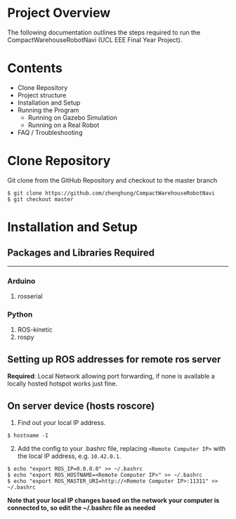 # Project Overview

The following documentation outlines the steps required to run the CompactWarehouseRobotNavi (UCL EEE Final Year Project).

# Contents

- Clone Repository
- Project structure
- Installation and Setup
- Running the Program
    - Running on Gazebo Simulation
    - Running on a Real Robot
- FAQ / Troubleshooting


# Clone Repository

Git clone from the GitHub Repository and checkout to the master branch
```
$ git clone https://github.com/zhenghung/CompactWarehouseRobotNavi
$ git checkout master
```


# Installation and Setup 
## Packages and Libraries Required
---
### Arduino
1. rosserial


### Python
1. ROS-kinetic
2. rospy


## Setting up ROS addresses for remote ros server
**Required**: Local Network allowing port forwarding, if none is available a locally hosted hotspot works just fine.

## On server device (hosts roscore)
1. Find out your local IP address.
```
$ hostname -I
```

2. Add the config to your .bashrc file, replacing `<Remote Computer IP>` with the local IP address, e.g. `10.42.0.1`. 
```
$ echo "export ROS_IP=0.0.0.0" >> ~/.bashrc
$ echo "export ROS_HOSTNAME=<Remote Computer IP>" >> ~/.bashrc
$ echo "export ROS_MASTER_URI=http://<Remote Computer IP>:11311" >> ~/.bashrc
```

**Note that your local IP changes based on the network your computer is connected to, so edit the ~/.bashrc file as needed**

